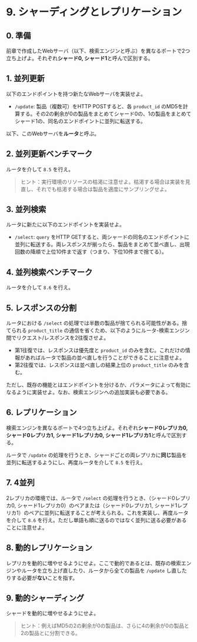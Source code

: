 # 9. シャーディングとレプリケーション

## 0. 準備

前章で作成したWebサーバ（以下、検索エンジンと呼ぶ）を異なるポートで2つ立ち上げよ。それぞれ**シャード0, シャード1**と呼んで区別する。

## 1. 並列更新

以下のエンドポイントを持つ新たなWebサーバを実装せよ。

- `/update`: 製品（複数可）をHTTP POSTすると、各 `product_id` のMD5を計算する。その2の剰余が0の製品をまとめてシャード0の、1の製品をまとめてシャード1の、同名のエンドポイントに並列に転送する。

以下、このWebサーバを**ルータ**と呼ぶ。

## 2. 並列更新ベンチマーク

ルータを介して `8.5` を行え。

> ヒント：実行環境のリソースの枯渇に注意せよ。枯渇する場合は実装を見直し、それでも枯渇する場合は製品を適度にサンプリングせよ。

## 3. 並列検索

ルータに新たに以下のエンドポイントを実装せよ。

- `/select`: `query` をHTTP GETすると、両シャードの同名のエンドポイントに並列に転送する。両レスポンスが揃ったら、製品をまとめて並べ直し、出現回数の降順で上位10件まで返す（つまり、下位10件まで捨てる）。

## 4. 並列検索ベンチマーク

ルータを介して `8.6` を行え。

## 5. レスポンスの分割

ルータにおける `/select` の処理では半数の製品が捨てられる可能性がある。捨てられる `product_title` の通信を省くため、以下のようにルータ-検索エンジン間でリクエスト/レスポンスを2往復させよ。

- 第1往復では、レスポンスは優先度と `product_id` のみを含む。これだけの情報があればルータで製品の並べ直しを行うことができることに注意せよ。
- 第2往復では、レスポンスは並べ直しの結果上位の `product_title` のみを含む。

ただし、既存の機能とはエンドポイントを分けるか、パラメータによって有効になるように実装せよ。なお、検索エンジンへの追加実装も必要である。

## 6. レプリケーション

検索エンジンを異なるポートで4つ立ち上げよ。それぞれ**シャード0レプリカ0, シャード0レプリカ1, シャード1レプリカ0, シャード1レプリカ1**と呼んで区別する。

ルータで `/update` の処理を行うとき、シャードごとの両レプリカに**同じ**製品を並列に転送するようにし、再度ルータを介して `8.5` を行え。

## 7. 4並列

2レプリカの環境では、ルータで `/select` の処理を行うとき、（シャード0レプリカ0, シャード1レプリカ0）のペアまたは（シャード0レプリカ1, シャード1レプリカ1）のペアに並列に転送することが考えられる。これを実装し、再度ルータを介して `8.6` を行え。ただし単語も順に送るのではなく並列に送る必要があることに注意せよ。

## 8. 動的レプリケーション

レプリカを動的に増やせるようにせよ。ここで動的であるとは、既存の検索エンジンやルータを立ち上げ直したり、ルータから全ての製品を `/update` し直したりする必要が**ない**ことを指す。

## 9. 動的シャーディング

シャードを動的に増やせるようにせよ。

> ヒント：例えばMD5の2の剰余が0の製品は、さらに4の剰余が0の製品と2の製品とに分割できる。
